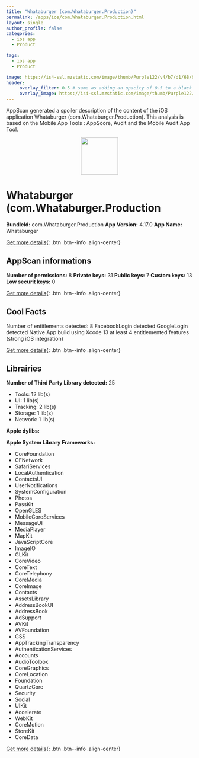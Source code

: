 ```yaml
---
title: "Whataburger (com.Whataburger.Production)"
permalink: /apps/ios/com.Whataburger.Production.html
layout: single
author_profile: false
categories: 
  - ios app 
  - Product 

tags: 
  - ios app 
  - Product 

image: https://is4-ssl.mzstatic.com/image/thumb/Purple122/v4/b7/d1/68/b7d16858-a1c3-f336-37f1-8cf04d963fd6/AppIcons-0-0-1x_U007emarketing-0-0-0-2-0-0-sRGB-0-0-0-GLES2_U002c0-512MB-85-220-0-0.png/512x512bb.jpg
header: 
     overlay_filter: 0.5 # same as adding an opacity of 0.5 to a black background
     overlay_image: https://is4-ssl.mzstatic.com/image/thumb/Purple122/v4/b7/d1/68/b7d16858-a1c3-f336-37f1-8cf04d963fd6/AppIcons-0-0-1x_U007emarketing-0-0-0-2-0-0-sRGB-0-0-0-GLES2_U002c0-512MB-85-220-0-0.png/512x512bb.jpg
---
```

AppScan generated a spoiler description of the content of the iOS application Whataburger (com.Whataburger.Production). This analysis is based on the Mobile App Tools : AppScore, Audit and the Mobile Audit App Tool.

  
  
<div style="text-align: center;"><img src="https://is4-ssl.mzstatic.com/image/thumb/Purple122/v4/b7/d1/68/b7d16858-a1c3-f336-37f1-8cf04d963fd6/AppIcons-0-0-1x_U007emarketing-0-0-0-2-0-0-sRGB-0-0-0-GLES2_U002c0-512MB-85-220-0-0.png/512x512bb.jpg" width="100" height="100"></div>  
  
# Whataburger (com.Whataburger.Production

**BundleId:** com.Whataburger.Production
**App Version:** 4.17.0
**App Name:** Whataburger


[Get more details](/pricing.html){: .btn .btn--info .align-center}  
  
## AppScan informations 

**Number of permissions:** 8
**Private keys:** 31
**Public keys:** 7
**Custom keys:** 13
**Low securit keys:** 0
  
[Get more details](/pricing.html){: .btn .btn--info .align-center}

## Cool Facts

Number of entitlements detected: 8
FacebookLogin detected
GoogleLogin detected
Native App
build using Xcode 13
at least 4 entitlemented features (strong iOS integration)
  
[Get more details](/pricing.html){: .btn .btn--info .align-center}

## Librairies 
**Number of Third Party Library detected:** 25
- Tools: 12 lib(s)
- UI: 1 lib(s)
- Tracking: 2 lib(s)
- Storage: 1 lib(s)
- Network: 1 lib(s)

**Apple dylibs:**


**Apple System Library Frameworks:**
- CoreFoundation
- CFNetwork
- SafariServices
- LocalAuthentication
- ContactsUI
- UserNotifications
- SystemConfiguration
- Photos
- PassKit
- OpenGLES
- MobileCoreServices
- MessageUI
- MediaPlayer
- MapKit
- JavaScriptCore
- ImageIO
- GLKit
- CoreVideo
- CoreText
- CoreTelephony
- CoreMedia
- CoreImage
- Contacts
- AssetsLibrary
- AddressBookUI
- AddressBook
- AdSupport
- AVKit
- AVFoundation
- GSS
- AppTrackingTransparency
- AuthenticationServices
- Accounts
- AudioToolbox
- CoreGraphics
- CoreLocation
- Foundation
- QuartzCore
- Security
- Social
- UIKit
- Accelerate
- WebKit
- CoreMotion
- StoreKit
- CoreData


  
[Get more details](/pricing.html){: .btn .btn--info .align-center}

